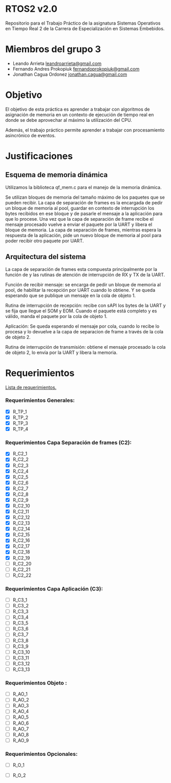 # RTOS2 v2.0
Repositorio para el Trabajo Práctico de la asignatura Sistemas Operativos en Tiempo Real 2 de la Carrera de Especialización en Sistemas Embebidos.

# Miembros del grupo 3
- Leando Arrieta <leandroarrieta@gmail.com>
- Fernando Andres Prokopiuk <fernandoprokopiuk@gmail.com>
- Jonathan Cagua Ordonez <jonathan.cagua@gmail.com>

# Objetivo
El objetivo de esta práctica es aprender a trabajar con algoritmos de asignación de memoria en un contexto de ejecución de tiempo real en donde se debe aprovechar al máximo la utilización del CPU.

Además, el trabajo práctico permite aprender a trabajar con procesamiento asincrónico de eventos.

# Justificaciones

## Esquema de memoria dinámica

Utilizamos la biblioteca qf_mem.c para el manejo de la memoria dinámica.

Se utilizan bloques de memoria del tamaño máximo de los paquetes que se pueden recibir. La capa de separación de frames es la encargada de pedir un bloque de memoria al pool, guardar en contexto de interrupción los bytes recibidos en ese bloque y de pasarle el mensaje a la aplicación para que lo procese. Una vez que la capa de separación de frame recibe el mensaje procesado vuelve a enviar el paquete por la UART y libera el bloque de memoria. La capa de separación de frames, mientras espera la respuesta de la aplicación, pide un nuevo bloque de memoria al pool para poder recibir otro paquete por UART.

## Arquitectura del sistema

La capa de separación de frames esta compuesta principalmente por la función de y las rutinas de atención de interrupción de RX y TX de la UART.

Función de recibir mensaje: se encarga de pedir un bloque de memoria al pool, de habilitar la recepción por UART cuando lo obtiene. Y se queda esperando que se publique un mensaje en la cola de objeto 1.

Rutina de interrupción de recepción: recibe con sAPI los bytes de la UART y se fija que llegue el SOM y EOM. Cuando el paquete está completo y es válido, manda el paquete por la cola de objeto 1.

Aplicación: Se queda esperando el mensaje por cola, cuando lo recibe lo procesa y lo devuelve a la capa de separacion de frame a través de la cola de objeto 2.

Rutina de interrupción de transmisión: obtiene el mensaje procesado la cola de objeto 2, lo envía por la UART y libera la memoria.


# Requerimientos
[Lista de requerimientos.](https://docs.google.com/spreadsheets/d/1-VyaQY0eDLpg12Eqkxe7_bfCb77LKIbDfVTNDGFBpu0/edit?usp=sharing)

### Requerimientos Generales:
- [x] R_TP_1
- [x] R_TP_2
- [x] R_TP_3
- [x] R_TP_4

### Requerimientos Capa Separación de frames (C2):
- [x] R_C2_1
- [x] R_C2_2
- [x] R_C2_3
- [x] R_C2_4
- [x] R_C2_5
- [x] R_C2_6
- [x] R_C2_7
- [x] R_C2_8
- [x] R_C2_9
- [x] R_C2_10
- [x] R_C2_11
- [x] R_C2_12
- [x] R_C2_13
- [x] R_C2_14
- [x] R_C2_15
- [x] R_C2_16
- [x] R_C2_17
- [x] R_C2_18
- [x] R_C2_19
- [ ] R_C2_20
- [ ] R_C2_21
- [ ] R_C2_22

### Requerimientos Capa Aplicación (C3):
- [ ] R_C3_1
- [ ] R_C3_2
- [ ] R_C3_3
- [ ] R_C3_4
- [ ] R_C3_5
- [ ] R_C3_6
- [ ] R_C3_7
- [ ] R_C3_8
- [ ] R_C3_9
- [ ] R_C3_10
- [ ] R_C3_11
- [ ] R_C3_12
- [ ] R_C3_13
### Requerimientos Objeto :
- [ ] R_AO_1
- [ ] R_AO_2
- [ ] R_AO_3
- [ ] R_AO_4
- [ ] R_AO_5
- [ ] R_AO_6
- [ ] R_AO_7
- [ ] R_AO_8
- [ ] R_AO_9

### Requerimientos Opcionales:
- [ ] R_O_1
- [ ] R_O_2











